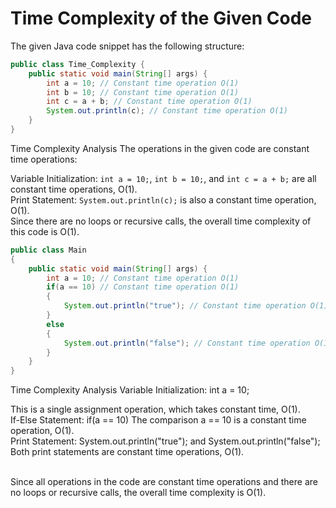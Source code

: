 ﻿# Time Complexity of the Given Code
The given Java code snippet has the following structure:

```java
public class Time_Complexity {
    public static void main(String[] args) {
        int a = 10; // Constant time operation O(1)
        int b = 10; // Constant time operation O(1)
        int c = a + b; // Constant time operation O(1)
        System.out.println(c); // Constant time operation O(1)
    }
}
```

Time Complexity Analysis
The operations in the given code are constant time operations:

Variable Initialization: `int a = 10;`, `int b = 10;`, and `int c = a + b;` are all constant time operations, 
O(1).
<br>
Print Statement: `System.out.println(c);` is also a constant time operation, 
O(1).
<br>
Since there are no loops or recursive calls, the overall time complexity of this code is 
O(1).

```java
public class Main
{
    public static void main(String[] args) {
        int a = 10; // Constant time operation O(1)
        if(a == 10) // Constant time operation O(1)
        {
            System.out.println("true"); // Constant time operation O(1)
        }
        else
        {
            System.out.println("false"); // Constant time operation O(1)
        }
    }
}
```
Time Complexity Analysis
Variable Initialization: int a = 10;

This is a single assignment operation, which takes constant time, 
O(1).
<br>
If-Else Statement: if(a == 10)
The comparison a == 10 is a constant time operation, 
O(1).
<br>
Print Statement: System.out.println("true"); and System.out.println("false");
<br>
Both print statements are constant time operations, 
O(1).

<br>
Since all operations in the code are constant time operations and there are no loops or recursive calls, the overall time complexity is 
O(1).
